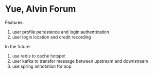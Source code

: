 # Yue, Alvin Forum

Features:
1. user profile persistence and login authentication
2. user login location and credit recording

In the future:
1. use redis to cache hotspot
2. user kafka to transfer message between upstream and downstream 
3. use spring annotation for aop